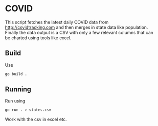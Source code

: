 COVID
=====

This script fetches the latest daily COVID data from http://covidtracking.com and then merges in state data like population. Finally the data output is a CSV with only a few relevant columns that can be charted using tools like excel.

Build
-----
Use
``` bash
go build .
```

Running
-------
Run using 
``` bash
go run . > states.csv
```

Work with the csv in excel etc.
